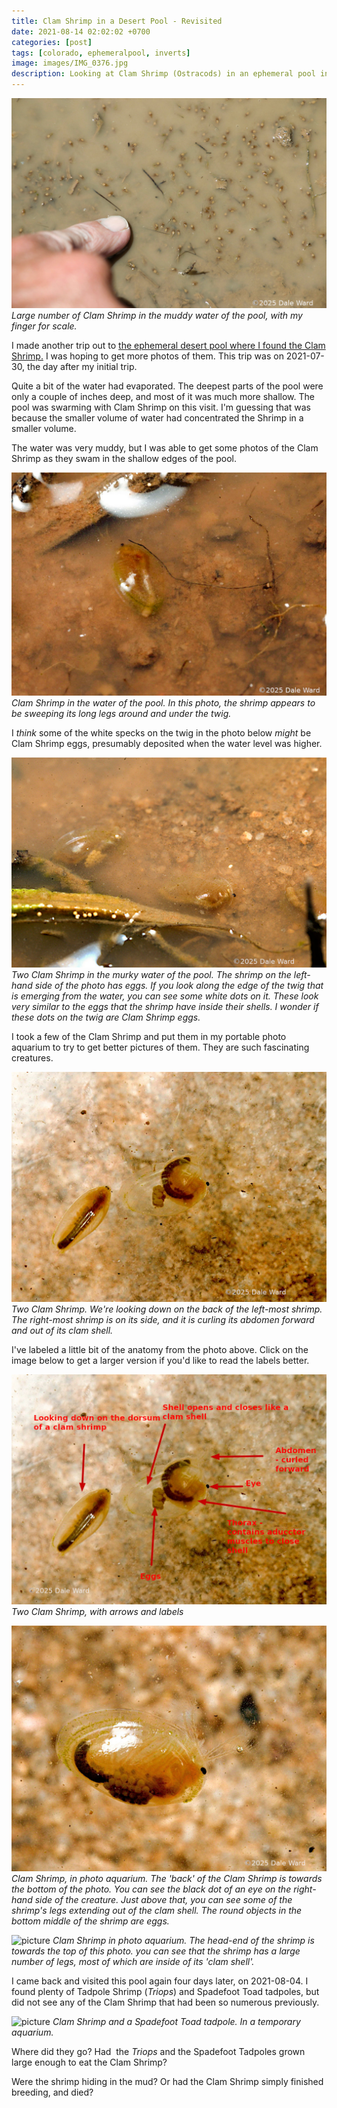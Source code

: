 ```yaml
---
title: Clam Shrimp in a Desert Pool - Revisited
date: 2021-08-14 02:02:02 +0700
categories: [post]
tags: [colorado, ephemeralpool, inverts]
image: images/IMG_0376.jpg
description: Looking at Clam Shrimp (Ostracods) in an ephemeral pool in Southwestern Colorado
---
```


![picture](images/IMG_0376.jpg)
*Large number of Clam Shrimp in the muddy water of the pool, with my finger for scale.*

I made another trip out to [the ephemeral desert pool where I found the Clam Shrimp.](/blog/2021/07/28/Desert-Tadpole-Shrimp-and-Clam-Shrimp/) I was hoping to get more photos of them. This trip was on 2021-07-30, the day after my initial trip.

Quite a bit of the water had evaporated. The deepest parts of the pool were only a couple of inches deep, and most of it was much more shallow. The pool was swarming with Clam Shrimp on this visit. I'm guessing that was because the smaller volume of water had concentrated the Shrimp in a smaller volume.


The water was very muddy, but I was able to get some photos of the Clam Shrimp as they swam in the shallow edges of the pool.

![picture](images/IMG_0309.jpg)
*Clam Shrimp in the water of the pool. In this photo, the shrimp appears to be sweeping its long legs around and under the twig.*

I _think_ some of the white specks on the twig in the photo below _might_ be Clam Shrimp eggs, presumably deposited when the water level was higher.

![picture](images/IMG_0311.jpg)
*Two Clam Shrimp in the murky water of the pool. The shrimp on the left-hand side of the photo has eggs. If you look along the edge of the twig that is emerging from the water, you can see some white dots on it. These look very similar to the eggs that the shrimp have inside their shells. I wonder if these dots on the twig are Clam Shrimp eggs.*

I took a few of the Clam Shrimp and put them in my portable photo aquarium to try to get better pictures of them. They are such fascinating creatures.

![picture](images/IMG_0333.jpg)
*Two Clam Shrimp. We're looking down on the back of the left-most shrimp. The right-most shrimp is on its side, and it is curling its abdomen forward and out of its clam shell.*

I've labeled a little bit of the anatomy from the photo above. Click on the image below to get a larger version if you'd like to read the labels better.

![picture](images/IMG-0333-label.jpg)
*Two Clam Shrimp, with arrows and labels*

![picture](images/IMG_0339.jpg)
*Clam Shrimp, in photo aquarium. The 'back' of the Clam Shrimp is towards the bottom of the photo. You can see the black dot of an eye on the right-hand side of the creature. Just above that, you can see some of the shrimp's legs extending out of the clam shell. The round objects in the bottom middle of the shrimp are eggs.*

![picture](https://tightloop.com/blog/wp-content/uploads/2021/08/IMG_0337-845x1024.jpg?v=1633376047)
*Clam Shrimp in photo aquarium. The head-end of the shrimp is towards the top of this photo. you can see that the shrimp has a large number of legs, most of which are inside of its 'clam shell'.*

I came back and visited this pool again four days later, on 2021-08-04. I found plenty of Tadpole Shrimp (_Triops_) and Spadefoot Toad tadpoles, but did not see any of the Clam Shrimp that had been so numerous previously.

![picture](https://tightloop.com/blog/wp-content/uploads/2021/08/IMG_0294-661x1024.jpg?v=1633376049)
*Clam Shrimp and a Spadefoot Toad tadpole. In a temporary aquarium.*

Where did they go? Had  the _Triops_ and the Spadefoot Tadpoles grown large enough to eat the Clam Shrimp?

Were the shrimp hiding in the mud? Or had the Clam Shrimp simply finished breeding, and died?